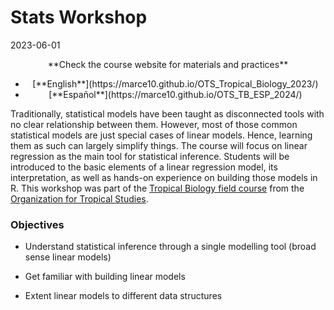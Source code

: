 Stats Workshop
================
2023-06-01

<div class="alert alert-success">

<center>
<font>**Check the course website for materials and practices**
</center>

- <center>
  [**English**](https://marce10.github.io/OTS_Tropical_Biology_2023/)
  </center>

- <center>
  [**Español**](https://marce10.github.io/OTS_TB_ESP_2024/)
  </center>

</div>

Traditionally, statistical models have been taught as disconnected tools
with no clear relationship between them. However, most of those common
statistical models are just special cases of linear models. Hence,
learning them as such can largely simplify things. The course will focus
on linear regression as the main tool for statistical inference.
Students will be introduced to the basic elements of a linear regression
model, its interpretation, as well as hands-on experience on building
those models in R. This workshop was part of the [Tropical Biology field
course](https://tropicalstudies.org/course/tropical-biology-an-ecological-approach/)
from the [Organization for Tropical
Studies](https://tropicalstudies.org).

<div class="alert alert-info">

### Objectives

- Understand statistical inference through a single modelling tool
  (broad sense linear models)

- Get familiar with building linear models

- Extent linear models to different data structures

</div>

 
